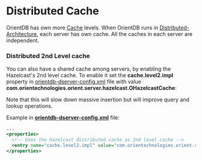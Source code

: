 # Distributed Cache

OrientDB has own more [Cache](Caching.md) levels. When OrientDB runs in [Distributed-Architecture](Distributed-Architecture.md), each server has own cache. All the caches in each server are independent.

### Distributed 2nd Level cache

You can also have a shared cache among servers, by enabling the Hazelcast's 2nd level cache. To enable it set the **cache.level2.impl** property in [orientdb-dserver-config.xml](Distributed-Configuration.md#orientdb-server-configxml) file with value **com.orientechnologies.orient.server.hazelcast.OHazelcastCache**:

Note that this will slow down massive insertion but will improve query and lookup operations.

Example in **[orientdb-dserver-config.xml](Distributed-Configuration.md#orientdb-server-configxml)** file:
```xml
...
<properties>
  <!-- Uses the Hazelcast distributed cache as 2nd level cache -->
  <entry name="cache.level2.impl" value="com.orientechnologies.orient.server.hazelcast.OHazelcastCache" />
</properties>
```
